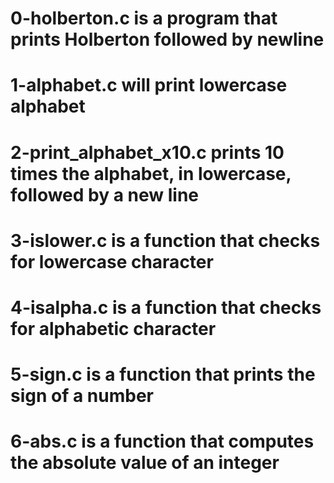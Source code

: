 # 0-holberton.c is a program that prints Holberton followed by newline
# 1-alphabet.c will print lowercase alphabet
# 2-print_alphabet_x10.c prints 10 times the alphabet, in lowercase, followed by a new line
# 3-islower.c is a function that checks for lowercase character
# 4-isalpha.c is a function that checks for alphabetic character
# 5-sign.c is a function that prints the sign of a number
# 6-abs.c is a function that computes the absolute value of an integer
